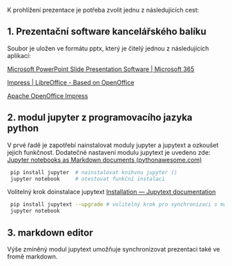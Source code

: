 K prohlížení prezentace je potřeba zvolit jednu z následujících cest:

## 1. Prezentační software kancelářského balíku

Soubor je uložen ve formátu pptx, který je čitelý jednou z následujících aplikací:

[Microsoft PowerPoint Slide Presentation Software | Microsoft 365](https://www.microsoft.com/en-us/microsoft-365/powerpoint)

[Impress | LibreOffice - Based on OpenOffice](https://www.libreoffice.org/discover/impress/)

[Apache OpenOffice Impress](https://www.openoffice.org/product/impress.html)





## 2. modul jupyter z programovacího jazyka python

V prvé řadě je zapotřebí nainstalovat moduly jupyter a jupytext a ozkoušet jejich funkčnost.
Dodatečné nastavení modulu jupytext je uvedeno zde: [Jupyter notebooks as Markdown documents (pythonawesome.com)](https://pythonawesome.com/jupyter-notebooks-as-markdown-documents/)


```bash
 pip install jupyter  # nainstalovat knihvnu jupyter ()
 jupyter notebook     # otestovat funkční instalaci
 ```

Volitelný krok
doinstalace jupytext [Installation — Jupytext documentation](https://jupytext.readthedocs.io/en/latest/install.html)


```bash
 pip install jupytext --upgrade # volitelný krok pro synchronizaci s markdown
 jupyter notebook
 ```


## 3. markdown editor

Výše zmíněný modul jupytext umožňuje synchronizovat prezentaci také ve fromě markdown.

